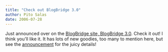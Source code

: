 ```yaml
---
title: "Check out BlogBridge 3.0"
author: Pito Salas
date: 2006-07-28
---
```




Just announced over on the [BlogBridge site, BlogBridge
3.0](<http://www.blogbridge.com/archives/2006/07/announcing_blog_3.php>).
Check it out! I think you'll like it. It has lots of new goodies, too many to
mention here, but see the
[announcement](<http://www.blogbridge.com/archives/2006/07/announcing_blog_3.php>)
for the juicy details!


